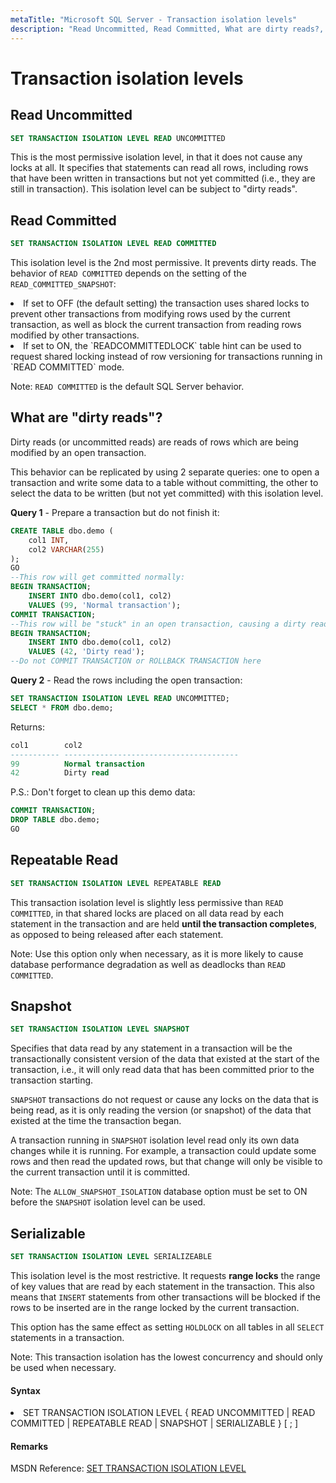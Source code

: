 ```yaml
---
metaTitle: "Microsoft SQL Server - Transaction isolation levels"
description: "Read Uncommitted, Read Committed, What are dirty reads?, Repeatable Read, Snapshot, Serializable"
---
```


# Transaction isolation levels



## Read Uncommitted


```sql
SET TRANSACTION ISOLATION LEVEL READ UNCOMMITTED

```

This is the most permissive isolation level, in that it does not cause any locks at all. It specifies that statements can read all rows, including rows that have been written in transactions but not yet committed (i.e., they are still in transaction). This isolation level can be subject to "dirty reads".



## Read Committed


```sql
SET TRANSACTION ISOLATION LEVEL READ COMMITTED

```

This isolation level is the 2nd most permissive. It prevents dirty reads. The behavior of `READ COMMITTED` depends on the setting of the `READ_COMMITTED_SNAPSHOT`:

<li>
If set to OFF (the default setting) the transaction uses shared locks to prevent other transactions from modifying rows used by the current transaction, as well as block the current transaction from reading rows modified by other transactions.
</li>
<li>
If set to ON, the `READCOMMITTEDLOCK` table hint can be used to request shared locking instead of row versioning for transactions running in `READ COMMITTED` mode.
</li>

Note: `READ COMMITTED` is the default SQL Server behavior.



## What are "dirty reads"?


Dirty reads (or uncommitted reads) are reads of rows which are being modified by an open transaction.

This behavior can be replicated by using 2 separate queries: one to open a transaction and write some data to a table without committing, the other to select the data to be written (but not yet committed) with this isolation level.

**Query 1** - Prepare a transaction but do not finish it:

```sql
CREATE TABLE dbo.demo (
    col1 INT,
    col2 VARCHAR(255)
);
GO
--This row will get committed normally:
BEGIN TRANSACTION;
    INSERT INTO dbo.demo(col1, col2) 
    VALUES (99, 'Normal transaction');
COMMIT TRANSACTION;
--This row will be "stuck" in an open transaction, causing a dirty read
BEGIN TRANSACTION;
    INSERT INTO dbo.demo(col1, col2) 
    VALUES (42, 'Dirty read');
--Do not COMMIT TRANSACTION or ROLLBACK TRANSACTION here

```

**Query 2** - Read the rows including the open transaction:

```sql
SET TRANSACTION ISOLATION LEVEL READ UNCOMMITTED;
SELECT * FROM dbo.demo;

```

Returns:

> 

```sql
col1        col2
----------- ---------------------------------------
99          Normal transaction
42          Dirty read

```




P.S.: Don't forget to clean up this demo data:

```sql
COMMIT TRANSACTION;
DROP TABLE dbo.demo;
GO

```



## Repeatable Read


```sql
SET TRANSACTION ISOLATION LEVEL REPEATABLE READ

```

This transaction isolation level is slightly less permissive than `READ COMMITTED`, in that shared locks are placed on all data read by each statement in the transaction and are held **until the transaction completes**, as opposed to being released after each statement.

Note: Use this option only when necessary, as it is more likely to cause database performance degradation as well as deadlocks than `READ COMMITTED`.



## Snapshot


```sql
SET TRANSACTION ISOLATION LEVEL SNAPSHOT

```

Specifies that data read by any statement in a transaction will be the transactionally consistent version of the data that existed at the start of the transaction, i.e., it will only read data that has been committed prior to the transaction starting.

`SNAPSHOT` transactions do not request or cause any locks on the data that is being read, as it is only reading the version (or snapshot) of the data that existed at the time the transaction began.

A transaction running in `SNAPSHOT` isolation level read only its own data changes while it is running. For example, a transaction could update some rows and then read the updated rows, but that change will only be visible to the current transaction until it is committed.

Note: The `ALLOW_SNAPSHOT_ISOLATION` database option must be set to ON before the `SNAPSHOT` isolation level can be used.



## Serializable


```sql
SET TRANSACTION ISOLATION LEVEL SERIALIZEABLE

```

This isolation level is the most restrictive. It requests **range locks** the range of key values that are read by each statement in the transaction. This also means that `INSERT` statements from other transactions will be blocked if the rows to be inserted are in the range locked by the current transaction.

This option has the same effect as setting `HOLDLOCK` on all tables in all `SELECT` statements in a transaction.

Note: This transaction isolation has the lowest concurrency and should only be used when necessary.



#### Syntax


<li>SET TRANSACTION ISOLATION LEVEL
{ READ UNCOMMITTED
| READ COMMITTED
| REPEATABLE READ
| SNAPSHOT
| SERIALIZABLE
}
[ ; ]</li>



#### Remarks


MSDN Reference: [SET TRANSACTION ISOLATION LEVEL](https://msdn.microsoft.com/en-us/library/ms173763.aspx)

